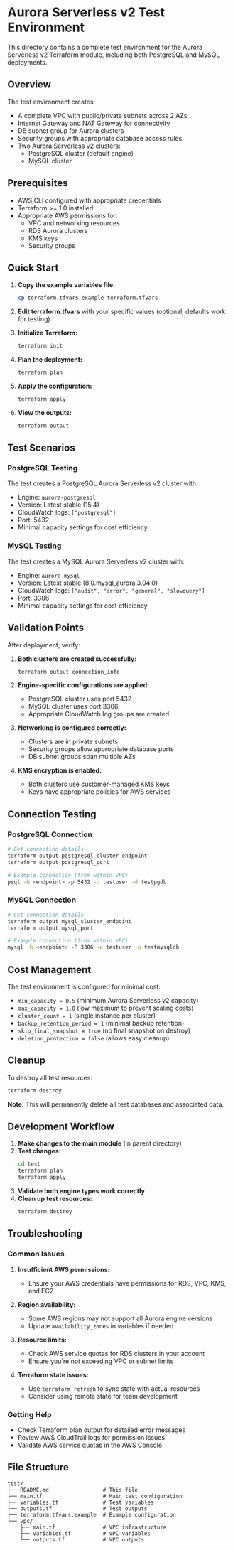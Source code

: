 # Aurora Serverless v2 Test Environment

This directory contains a complete test environment for the Aurora Serverless v2 Terraform module, including both PostgreSQL and MySQL deployments.

## Overview

The test environment creates:

- A complete VPC with public/private subnets across 2 AZs
- Internet Gateway and NAT Gateway for connectivity
- DB subnet group for Aurora clusters
- Security groups with appropriate database access rules
- Two Aurora Serverless v2 clusters:
  - PostgreSQL cluster (default engine)
  - MySQL cluster

## Prerequisites

- AWS CLI configured with appropriate credentials
- Terraform >= 1.0 installed
- Appropriate AWS permissions for:
  - VPC and networking resources
  - RDS Aurora clusters
  - KMS keys
  - Security groups

## Quick Start

1. **Copy the example variables file:**

   ```bash
   cp terraform.tfvars.example terraform.tfvars
   ```

2. **Edit terraform.tfvars** with your specific values (optional, defaults work for testing)

3. **Initialize Terraform:**

   ```bash
   terraform init
   ```

4. **Plan the deployment:**

   ```bash
   terraform plan
   ```

5. **Apply the configuration:**

   ```bash
   terraform apply
   ```

6. **View the outputs:**
   ```bash
   terraform output
   ```

## Test Scenarios

### PostgreSQL Testing

The test creates a PostgreSQL Aurora Serverless v2 cluster with:

- Engine: `aurora-postgresql`
- Version: Latest stable (15.4)
- CloudWatch logs: `["postgresql"]`
- Port: 5432
- Minimal capacity settings for cost efficiency

### MySQL Testing

The test creates a MySQL Aurora Serverless v2 cluster with:

- Engine: `aurora-mysql`
- Version: Latest stable (8.0.mysql_aurora.3.04.0)
- CloudWatch logs: `["audit", "error", "general", "slowquery"]`
- Port: 3306
- Minimal capacity settings for cost efficiency

## Validation Points

After deployment, verify:

1. **Both clusters are created successfully:**

   ```bash
   terraform output connection_info
   ```

2. **Engine-specific configurations are applied:**

   - PostgreSQL cluster uses port 5432
   - MySQL cluster uses port 3306
   - Appropriate CloudWatch log groups are created

3. **Networking is configured correctly:**

   - Clusters are in private subnets
   - Security groups allow appropriate database ports
   - DB subnet groups span multiple AZs

4. **KMS encryption is enabled:**
   - Both clusters use customer-managed KMS keys
   - Keys have appropriate policies for AWS services

## Connection Testing

### PostgreSQL Connection

```bash
# Get connection details
terraform output postgresql_cluster_endpoint
terraform output postgresql_port

# Example connection (from within VPC)
psql -h <endpoint> -p 5432 -U testuser -d testpgdb
```

### MySQL Connection

```bash
# Get connection details
terraform output mysql_cluster_endpoint
terraform output mysql_port

# Example connection (from within VPC)
mysql -h <endpoint> -P 3306 -u testuser -p testmysqldb
```

## Cost Management

The test environment is configured for minimal cost:

- `min_capacity = 0.5` (minimum Aurora Serverless v2 capacity)
- `max_capacity = 1.0` (low maximum to prevent scaling costs)
- `cluster_count = 1` (single instance per cluster)
- `backup_retention_period = 1` (minimal backup retention)
- `skip_final_snapshot = true` (no final snapshot on destroy)
- `deletion_protection = false` (allows easy cleanup)

## Cleanup

To destroy all test resources:

```bash
terraform destroy
```

**Note:** This will permanently delete all test databases and associated data.

## Development Workflow

1. **Make changes to the main module** (in parent directory)
2. **Test changes:**
   ```bash
   cd test
   terraform plan
   terraform apply
   ```
3. **Validate both engine types work correctly**
4. **Clean up test resources:**
   ```bash
   terraform destroy
   ```

## Troubleshooting

### Common Issues

1. **Insufficient AWS permissions:**

   - Ensure your AWS credentials have permissions for RDS, VPC, KMS, and EC2

2. **Region availability:**

   - Some AWS regions may not support all Aurora engine versions
   - Update `availability_zones` in variables if needed

3. **Resource limits:**

   - Check AWS service quotas for RDS clusters in your account
   - Ensure you're not exceeding VPC or subnet limits

4. **Terraform state issues:**
   - Use `terraform refresh` to sync state with actual resources
   - Consider using remote state for team development

### Getting Help

- Check Terraform plan output for detailed error messages
- Review AWS CloudTrail logs for permission issues
- Validate AWS service quotas in the AWS Console

## File Structure

```
test/
├── README.md                 # This file
├── main.tf                   # Main test configuration
├── variables.tf              # Test variables
├── outputs.tf                # Test outputs
├── terraform.tfvars.example  # Example configuration
└── vpc/
    ├── main.tf               # VPC infrastructure
    ├── variables.tf          # VPC variables
    └── outputs.tf            # VPC outputs
```

